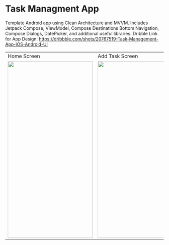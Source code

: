 # Task Managment App
Template Android app using Clean Architecture and MVVM. Includes Jetpack Compose, ViewModel, Compose Destinations Bottom Navigation, Compose Dialogs, DatePicker, and additional useful libraries.
Dribble Link for App Design: https://dribbble.com/shots/20767519-Task-Management-App-iOS-Android-UI
</head>
<body>
<table>
  <tr>
     <td>Home Screen</td>
     <td>Add Task Screen</td>
  </tr>
  <tr>
    <td><img src="https://github.com/ahmedbenhouria/TaskManagmentApp/assets/76657810/97668406-de21-4ac3-8658-b8e60fb4b3a9" width=270 height=560></td>
    <td><img src="https://github.com/ahmedbenhouria/TaskManagmentApp/assets/76657810/1568056c-7521-47d6-8dad-5b9888968755" width=270 height=560></td>
  </tr>
 </table>
